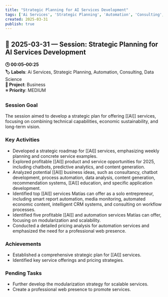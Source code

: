 ```yaml
---
title: "Strategic Planning for AI Services Development"
tags: ['Ai Services', 'Strategic Planning', 'Automation', 'Consulting', 'Data Science']
created: 2025-03-31
publish: true
---
```


## 📅 2025-03-31 — Session: Strategic Planning for AI Services Development

**🕒 00:05–00:25**  
**🏷️ Labels**: Ai Services, Strategic Planning, Automation, Consulting, Data Science  
**📂 Project**: Business  
**⭐ Priority**: MEDIUM  


### Session Goal
The session aimed to develop a strategic plan for offering [[AI]] services, focusing on combining technical capabilities, economic sustainability, and long-term vision.

### Key Activities
- Developed a strategic roadmap for [[AI]] services, emphasizing weekly planning and concrete service examples.
- Explored profitable [[AI]] product and service opportunities for 2025, including chatbots, predictive analytics, and content generation.
- Analyzed potential [[AI]] business ideas, such as consultancy, chatbot development, process automation, data analysis, content generation, recommendation systems, [[AI]] education, and specific application development.
- Identified top [[AI]] services Matías can offer as a solo entrepreneur, including smart report automation, media monitoring, automated economic content, intelligent CRM systems, and consulting on workflow processes.
- Identified five profitable [[AI]] and automation services Matías can offer, focusing on modularization and scalability.
- Conducted a detailed pricing analysis for automation services and emphasized the need for a professional web presence.

### Achievements
- Established a comprehensive strategic plan for [[AI]] services.
- Identified key service offerings and pricing strategies.

### Pending Tasks
- Further develop the modularization strategy for scalable services.
- Create a professional web presence to promote services.
